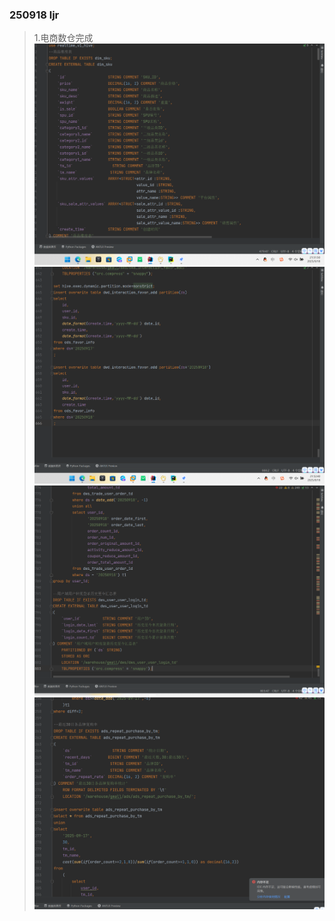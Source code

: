 ### 250918 ljr
>1.电商数仓完成
![img.png](../img/img4.png)
![img.png](../img/img5.png)
![img.png](../img/img6.png)
> ![img.png](../img/img7.png)